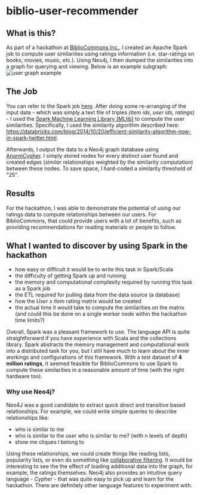 # biblio-user-recommender

## What is this?
As part of a hackathon at [BiblioCommons Inc.](http://bibliocommons.com), I created an Apache Spark job to compute user similarities using ratings information (i.e. star-ratings on books, movies, music, etc.). Using Neo4j, I then dumped the similarities into a graph for querying and viewing. Below is an example subgraph:
![user graph example](https://github.com/kdrakon/biblio-user-recommender/blob/master/graph.png)

## The Job
You can refer to the Spark job [here](https://github.com/kdrakon/biblio-user-recommender/blob/master/src/main/scala/com/bibliocommons/BiblioUserSimilarities.scala). After doing some re-arranging of the input data - which was simply a text file of triples _(item ids, user ids, ratings)_ - I used the [Spark Machine Learning Library (MLlib)](http://spark.apache.org/docs/latest/mllib-guide.html) to compute the user similarities. Specifically, I used the similarity algorithm described here: https://databricks.com/blog/2014/10/20/efficient-similarity-algorithm-now-in-spark-twitter.html.

Afterwards, I output the data to a Neo4j graph database using [AnormCypher](http://www.anormcypher.org/). I simply stored nodes for every distinct user found and created edges (_similar_ relationships weighted by the similarity computation) between these nodes. To save space, I hard-coded a similarity threshold of "25".

## Results
For the hackathon, I was able to demonstrate the potential of using our ratings data to compute relationships between our users. For BiblioCommons, that could provide users with a lot of benefits, such as providing recommendations for reading materials or people to follow.

## What I wanted to discover by using Spark in the hackathon
- how easy or difficult it would be to write this task in Spark/Scala
- the difficulty of getting Spark up and running
- the memory and computational complexity required by running this task as a Spark job
- the ETL required for pulling data from the data source (a database)
- how the _User x Item_ rating matrix would be created
- the actual time it would take to compute the similarities on the matrix (and could this be done on a single worker node within the hackathon time limits?)

Overall, Spark was a pleasant framework to use. The language API is quite straightforward if you have experience with Scala and the collections library. Spark abstracts the memory management and computational work into a distributed task for you, but I still have much to learn about the inner workings and configurations of this framework. With a test dataset of __4 million ratings__, it seemed feasible for BiblioCommons to use Spark to compute these similarities in a reasonable amount of time (with the right hardware too).

### Why use Neo4j?
Neo4J was a good candidate to extract quick direct and transitive based relationships. For example, we could write simple queries to describe relationships like:
- who is similar to me
- who is similar to the user who is similar to me? (with n levels of depth)
- show me cliques I belong to

Using these relationships, we could create things like reading lists, popularity lists, or even do something like [collaborative filtering](https://en.wikipedia.org/wiki/Collaborative_filtering). It would be interesting to see the the effect of loading additional data into the graph, for example, the ratings themselves. Neo4j also provides an intuitive query language - _Cypher_ - that was quite easy to pick up and learn for the hackathon. There are definitely other language features to experiment with.
